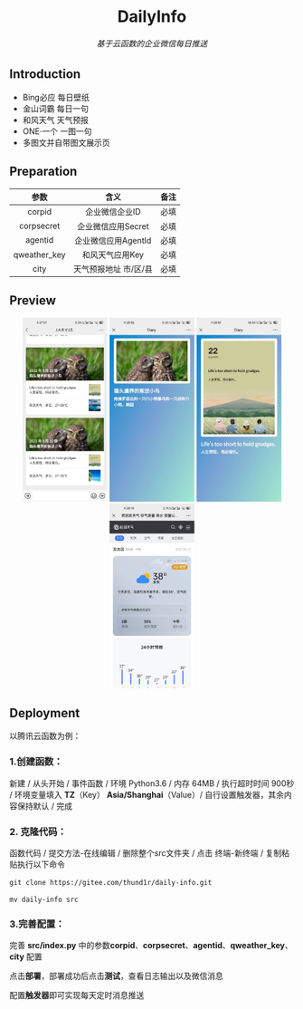 <h1 align="center">DailyInfo</h1>
<h6 align="center">基于云函数的企业微信每日推送</h6>

## Introduction

- Bing必应 每日壁纸
- 金山词霸 每日一句
- 和风天气 天气预报
- ONE·一个 一图一句
- 多图文并自带图文展示页

## Preparation

|     参数     |         含义          | 备注 |
| :----------: | :-------------------: | :--: |
|    corpid    |    企业微信企业ID     | 必填 |
|  corpsecret  |  企业微信应用Secret   | 必填 |
|   agentid    |  企业微信应用AgentId  | 必填 |
| qweather_key |    和风天气应用Key    | 必填 |
|     city     | 天气预报地址 市/区/县 | 必填 |

## Preview

<div align=center><img src="pic/首页.jpg" width="150" alt="DiaryIndex"/>  <img src="pic/必应.jpg" width="150" alt="DiaryShow"/>  <img src="pic/金山词霸.jpg" width="150" alt="DiaryShow"/>  <img src="pic/和风.jpg" width="150" alt="DiaryShow"/></div>

## Deployment

以腾讯云函数为例：

### 1.创建函数：

新建 / 从头开始 / 事件函数 / 环境 Python3.6 / 内存 64MB / 执行超时时间 900秒 / 环境变量填入 **TZ**（Key） **Asia/Shanghai**（Value）/ 自行设置触发器，其余内容保持默认 / 完成

### 2. 克隆代码：

函数代码 / 提交方法-在线编辑 / 删除整个src文件夹 / 点击 终端-新终端 / 复制粘贴执行以下命令

```shell
git clone https://gitee.com/thund1r/daily-info.git
```

```shell
mv daily-info src
```

### 3.完善配置：

完善 **src/index.py** 中的参数**corpid**、**corpsecret**、**agentid**、**qweather_key**、**city** 配置

点击**部署**，部署成功后点击**测试**，查看日志输出以及微信消息

配置**触发器**即可实现每天定时消息推送